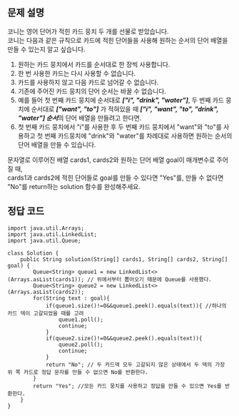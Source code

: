 ## 문제 설명


코니는 영어 단어가 적힌 카드 뭉치 두 개를 선물로 받았습니다.  
코니는 다음과 같은 규칙으로 카드에 적힌 단어들을 사용해 원하는 순서의 단어 배열을 만들 수 있는지 알고 싶습니다.

1. 원하는 카드 뭉치에서 카드를 순서대로 한 장씩 사용합니다.
2. 한 번 사용한 카드는 다시 사용할 수 없습니다.
3. 카드를 사용하지 않고 다음 카드로 넘어갈 수 없습니다.
4. 기존에 주어진 카드 뭉치의 단어 순서는 바꿀 수 없습니다.
5. 예를 들어 첫 번째 카드 뭉치에 순서대로 ***["i", "drink", "water"]***, 두 번째 카드 뭉치에 순서대로 ***["want", "to"]*** 가 적혀있을 때 ***["i", "want", "to", "drink", "water"] 순서***의 단어 배열을 만들려고 한다면.
6.  첫 번째 카드 뭉치에서 "i"를 사용한 후 두 번째 카드 뭉치에서 "want"와 "to"를 사용하고 첫 번째 카드뭉치에 "drink"와 "water"를 차례대로 사용하면 원하는 순서의 단어 배열을 만들 수 있습니다.

문자열로 이루어진 배열 cards1, cards2와 원하는 단어 배열 goal이 매개변수로 주어질 때,  
cards1과 cards2에 적힌 단어들로 goal를 만들 수 있다면 "Yes"를, 만들 수 없다면 "No"를 return하는 solution 함수를 완성해주세요.

## 정답 코드
```
import java.util.Arrays;
import java.util.LinkedList;
import java.util.Queue;

class Solution {
    public String solution(String[] cards1, String[] cards2, String[] goal) {
        Queue<String> queue1 = new LinkedList<>(Arrays.asList(cards1)); // 위에서부터 뽑아오기 때문에 Queue를 사용했다.
        Queue<String> queue2 = new LinkedList<>(Arrays.asList(cards2));
        for(String text : goal){
            if(queue1.size()!=0&&queue1.peek().equals(text)){ //하나의 카드 덱이 고갈되었을 때를 고려
                queue1.poll();
                continue;
            }
            if(queue2.size()!=0&&queue2.peek().equals(text)){
                queue2.poll();
                continue;
            }
            return "No"; // 두 카드덱 모두 고갈되지 않은 상태에서 두 덱의 가장 위 쪽 카드로 정답 문자를 만들 수 없으면 No를 반환한다.
        }
        return "Yes"; //모든 카드 뭉치를 사용하고 정답을 만들 수 있으면 Yes를 반환한다.
    }
}
```

